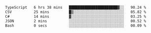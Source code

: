 <!--START_SECTION:waka-->

```txt
TypeScript   6 hrs 38 mins   ██████████████████████▓░░   90.24 %
CSV          25 mins         █▒░░░░░░░░░░░░░░░░░░░░░░░   05.82 %
C#           14 mins         ▓░░░░░░░░░░░░░░░░░░░░░░░░   03.25 %
JSON         2 mins          ░░░░░░░░░░░░░░░░░░░░░░░░░   00.52 %
Bash         0 secs          ░░░░░░░░░░░░░░░░░░░░░░░░░   00.09 %
```

<!--END_SECTION:waka-->